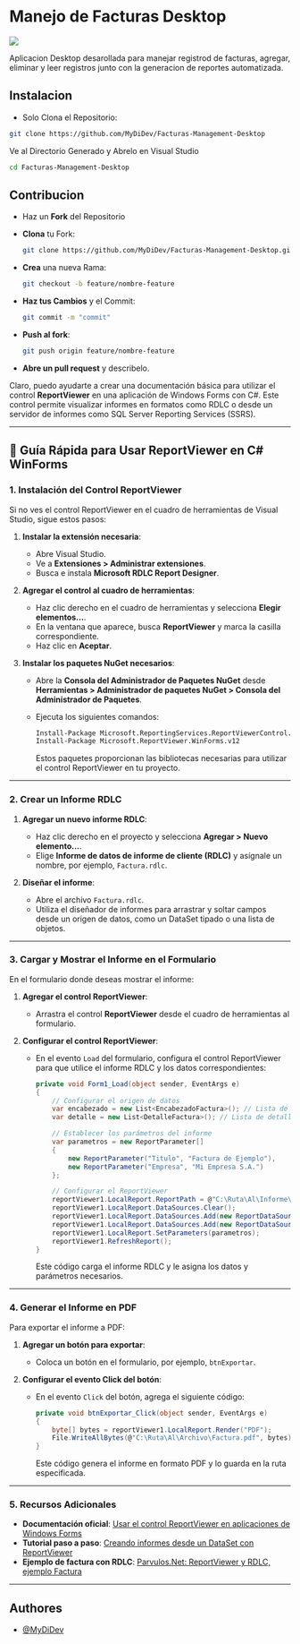 # Manejo de Facturas Desktop
[![](https://img.shields.io/badge/Version-1.0-green)]()


Aplicacion Desktop desarollada para manejar registrod de facturas, agregar, eliminar y leer registros junto con la generacion de reportes automatizada.

## Instalacion

- Solo Clona el Repositorio:

```bash
git clone https://github.com/MyDiDev/Facturas-Management-Desktop
```

Ve al Directorio Generado y Abrelo en Visual Studio

```bash
cd Facturas-Management-Desktop
```


## Contribucion

- Haz un **Fork** del Repositorio 

- **Clona** tu Fork:
    ```bash 
    git clone https://github.com/MyDiDev/Facturas-Management-Desktop.git
    ```
- **Crea** una nueva Rama:
    ```bash
    git checkout -b feature/nombre-feature
    ```
- **Haz tus Cambios** y el Commit:
    ```bash
    git commit -m "commit"
    ```
- **Push al fork**:
    ```bash
    git push origin feature/nombre-feature
    ```
- **Abre un pull request** y describelo.

Claro, puedo ayudarte a crear una documentación básica para utilizar el control **ReportViewer** en una aplicación de Windows Forms con C#. Este control permite visualizar informes en formatos como RDLC o desde un servidor de informes como SQL Server Reporting Services (SSRS).

---

## 📄 Guía Rápida para Usar ReportViewer en C# WinForms

### 1. Instalación del Control ReportViewer

Si no ves el control ReportViewer en el cuadro de herramientas de Visual Studio, sigue estos pasos:

1. **Instalar la extensión necesaria**:

   * Abre Visual Studio.
   * Ve a **Extensiones > Administrar extensiones**.
   * Busca e instala **Microsoft RDLC Report Designer**.

2. **Agregar el control al cuadro de herramientas**:

   * Haz clic derecho en el cuadro de herramientas y selecciona **Elegir elementos...**.
   * En la ventana que aparece, busca **ReportViewer** y marca la casilla correspondiente.
   * Haz clic en **Aceptar**.

3. **Instalar los paquetes NuGet necesarios**:

   * Abre la **Consola del Administrador de Paquetes NuGet** desde **Herramientas > Administrador de paquetes NuGet > Consola del Administrador de Paquetes**.
   * Ejecuta los siguientes comandos:

     ```bash
     Install-Package Microsoft.ReportingServices.ReportViewerControl.WinForms
     Install-Package Microsoft.ReportViewer.WinForms.v12
     ```


     Estos paquetes proporcionan las bibliotecas necesarias para utilizar el control ReportViewer en tu proyecto.

---

### 2. Crear un Informe RDLC

1. **Agregar un nuevo informe RDLC**:

   * Haz clic derecho en el proyecto y selecciona **Agregar > Nuevo elemento...**.
   * Elige **Informe de datos de informe de cliente (RDLC)** y asígnale un nombre, por ejemplo, `Factura.rdlc`.

2. **Diseñar el informe**:

   * Abre el archivo `Factura.rdlc`.
   * Utiliza el diseñador de informes para arrastrar y soltar campos desde un origen de datos, como un DataSet tipado o una lista de objetos.

---

### 3. Cargar y Mostrar el Informe en el Formulario

En el formulario donde deseas mostrar el informe:

1. **Agregar el control ReportViewer**:

   * Arrastra el control **ReportViewer** desde el cuadro de herramientas al formulario.

2. **Configurar el control ReportViewer**:

   * En el evento `Load` del formulario, configura el control ReportViewer para que utilice el informe RDLC y los datos correspondientes:

     ```csharp
     private void Form1_Load(object sender, EventArgs e)
     {
         // Configurar el origen de datos
         var encabezado = new List<EncabezadoFactura>(); // Lista de encabezado
         var detalle = new List<DetalleFactura>(); // Lista de detalles

         // Establecer los parámetros del informe
         var parametros = new ReportParameter[]
         {
             new ReportParameter("Titulo", "Factura de Ejemplo"),
             new ReportParameter("Empresa", "Mi Empresa S.A.")
         };

         // Configurar el ReportViewer
         reportViewer1.LocalReport.ReportPath = @"C:\Ruta\Al\Informe\Factura.rdlc";
         reportViewer1.LocalReport.DataSources.Clear();
         reportViewer1.LocalReport.DataSources.Add(new ReportDataSource("Encabezado", encabezado));
         reportViewer1.LocalReport.DataSources.Add(new ReportDataSource("Detalle", detalle));
         reportViewer1.LocalReport.SetParameters(parametros);
         reportViewer1.RefreshReport();
     }
     ```
     Este código carga el informe RDLC y le asigna los datos y parámetros necesarios.

---

### 4. Generar el Informe en PDF

Para exportar el informe a PDF:

1. **Agregar un botón para exportar**:

   * Coloca un botón en el formulario, por ejemplo, `btnExportar`.

2. **Configurar el evento Click del botón**:

   * En el evento `Click` del botón, agrega el siguiente código:

     ```csharp
     private void btnExportar_Click(object sender, EventArgs e)
     {
         byte[] bytes = reportViewer1.LocalReport.Render("PDF");
         File.WriteAllBytes(@"C:\Ruta\Al\Archivo\Factura.pdf", bytes);
     }
     ```

     Este código genera el informe en formato PDF y lo guarda en la ruta especificada.

---

### 5. Recursos Adicionales

* **Documentación oficial**: [Usar el control ReportViewer en aplicaciones de Windows Forms](https://learn.microsoft.com/es-es/sql/reporting-services/application-integration/using-the-winforms-reportviewer-control?view=sql-server-ver16)
* **Tutorial paso a paso**: [Creando informes desde un DataSet con ReportViewer](https://www.c-sharpcorner.com/article/building-reports-from-a-dataset-using-reportviewer/)
* **Ejemplo de factura con RDLC**: [Parvulos.Net: ReportViewer y RDLC, ejemplo Factura](https://joseluisgarciab.blogspot.com/2013/10/reportviewer-y-rdlc-ejemplo-facturacion.html)

---

## Authores

- [@MyDiDev](https://www.github.com/MyDiDev)

